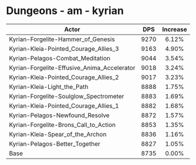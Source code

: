 # Dungeons - am - kyrian
| Actor | DPS | Increase |
|---|:---:|:---:|
|Kyrian-Forgelite-Hammer_of_Genesis|9270|6.12%|
|Kyrian-Kleia-Pointed_Courage_Allies_3|9163|4.90%|
|Kyrian-Pelagos-Combat_Meditation|9044|3.54%|
|Kyrian-Forgelite-Effusive_Anima_Accelerator|9018|3.24%|
|Kyrian-Kleia-Pointed_Courage_Allies_2|9017|3.23%|
|Kyrian-Kleia-Light_the_Path|8888|1.75%|
|Kyrian-Forgelite-Soulglow_Spectrometer|8883|1.69%|
|Kyrian-Kleia-Pointed_Courage_Allies_1|8882|1.68%|
|Kyrian-Pelagos-Newfound_Resolve|8872|1.57%|
|Kyrian-Forgelite-Brons_Call_to_Action|8853|1.35%|
|Kyrian-Kleia-Spear_of_the_Archon|8836|1.16%|
|Kyrian-Pelagos-Better_Together|8827|1.05%|
|Base|8735|0.00%|
